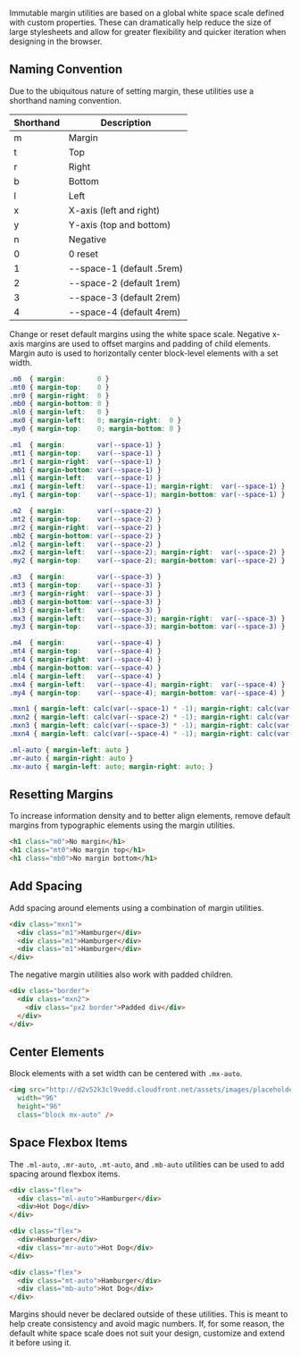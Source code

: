 
Immutable margin utilities are based on a global white space scale defined with custom properties.
These can dramatically help reduce the size of large stylesheets and allow for greater flexibility and quicker iteration when designing in the browser.

## Naming Convention

Due to the ubiquitous nature of setting margin,
these utilities use a shorthand naming convention.

<div class="overflow-scroll">
  <table class="mb2 table-flush table-light">
    <thead>
      <tr> <th>Shorthand</th> <th>Description</th> </tr>
    </thead>
    <tbody>
      <tr> <td>m</td> <td>Margin</td> </tr>
      <tr> <td>t</td> <td>Top</td> </tr>
      <tr> <td>r</td> <td>Right</td> </tr>
      <tr> <td>b</td> <td>Bottom</td> </tr>
      <tr> <td>l</td> <td>Left</td> </tr>
      <tr> <td>x</td> <td>X-axis (left and right)</td> </tr>
      <tr> <td>y</td> <td>Y-axis (top and bottom)</td> </tr>
      <tr> <td>n</td> <td>Negative</td> </tr>
      <tr> <td>0</td> <td>0 reset</td> </tr>
      <tr> <td>1</td> <td>--space-1 (default .5rem)</td> </tr>
      <tr> <td>2</td> <td>--space-2 (default 1rem)</td> </tr>
      <tr> <td>3</td> <td>--space-3 (default 2rem)</td> </tr>
      <tr> <td>4</td> <td>--space-4 (default 4rem)</td> </tr>
    </tbody>
  </table>
</div>

Change or reset default margins using the white space scale.
Negative x-axis margins are used to offset margins and padding of child elements.
Margin auto is used to horizontally center block-level elements with a set width.

```css
.m0  { margin:        0 }
.mt0 { margin-top:    0 }
.mr0 { margin-right:  0 }
.mb0 { margin-bottom: 0 }
.ml0 { margin-left:   0 }
.mx0 { margin-left:   0; margin-right:  0 }
.my0 { margin-top:    0; margin-bottom: 0 }

.m1  { margin:        var(--space-1) }
.mt1 { margin-top:    var(--space-1) }
.mr1 { margin-right:  var(--space-1) }
.mb1 { margin-bottom: var(--space-1) }
.ml1 { margin-left:   var(--space-1) }
.mx1 { margin-left:   var(--space-1); margin-right:  var(--space-1) }
.my1 { margin-top:    var(--space-1); margin-bottom: var(--space-1) }

.m2  { margin:        var(--space-2) }
.mt2 { margin-top:    var(--space-2) }
.mr2 { margin-right:  var(--space-2) }
.mb2 { margin-bottom: var(--space-2) }
.ml2 { margin-left:   var(--space-2) }
.mx2 { margin-left:   var(--space-2); margin-right:  var(--space-2) }
.my2 { margin-top:    var(--space-2); margin-bottom: var(--space-2) }

.m3  { margin:        var(--space-3) }
.mt3 { margin-top:    var(--space-3) }
.mr3 { margin-right:  var(--space-3) }
.mb3 { margin-bottom: var(--space-3) }
.ml3 { margin-left:   var(--space-3) }
.mx3 { margin-left:   var(--space-3); margin-right:  var(--space-3) }
.my3 { margin-top:    var(--space-3); margin-bottom: var(--space-3) }

.m4  { margin:        var(--space-4) }
.mt4 { margin-top:    var(--space-4) }
.mr4 { margin-right:  var(--space-4) }
.mb4 { margin-bottom: var(--space-4) }
.ml4 { margin-left:   var(--space-4) }
.mx4 { margin-left:   var(--space-4); margin-right:  var(--space-4) }
.my4 { margin-top:    var(--space-4); margin-bottom: var(--space-4) }

.mxn1 { margin-left: calc(var(--space-1) * -1); margin-right: calc(var(--space-1) * -1); }
.mxn2 { margin-left: calc(var(--space-2) * -1); margin-right: calc(var(--space-2) * -1); }
.mxn3 { margin-left: calc(var(--space-3) * -1); margin-right: calc(var(--space-3) * -1); }
.mxn4 { margin-left: calc(var(--space-4) * -1); margin-right: calc(var(--space-4) * -1); }

.ml-auto { margin-left: auto }
.mr-auto { margin-right: auto }
.mx-auto { margin-left: auto; margin-right: auto; }
```

## Resetting Margins

To increase information density and to better align elements, remove default margins from typographic elements
using the margin utilities.

```html
<h1 class="m0">No margin</h1>
<h1 class="mt0">No margin top</h1>
<h1 class="mb0">No margin bottom</h1>
```

## Add Spacing

Add spacing around elements using a combination of margin utilities.

```html
<div class="mxn1">
  <div class="m1">Hamburger</div>
  <div class="m1">Hamburger</div>
  <div class="m1">Hamburger</div>
</div>
```

The negative margin utilities also work with padded children.

```html
<div class="border">
  <div class="mxn2">
    <div class="px2 border">Padded div</div>
  </div>
</div>
```

## Center Elements

Block elements with a set width can be centered with `.mx-auto`.

```html
<img src="http://d2v52k3cl9vedd.cloudfront.net/assets/images/placeholder-square.svg"
  width="96"
  height="96"
  class="block mx-auto" />
```

## Space Flexbox Items

The `.ml-auto`, `.mr-auto`, `.mt-auto`, and `.mb-auto`  utilities can be used to add spacing around flexbox items.

```html
<div class="flex">
  <div class="ml-auto">Hamburger</div>
  <div>Hot Dog</div>
</div>

<div class="flex">
  <div>Hamburger</div>
  <div class="mr-auto">Hot Dog</div>
</div>

<div class="flex">
  <div class="mt-auto">Hamburger</div>
  <div class="mb-auto">Hot Dog</div>
</div>
```

<span class="red">Margins should never be declared outside of these utilities.</span>
This is meant to help create consistency and avoid magic numbers.
If, for some reason, the default white space scale does not suit your design,
customize and extend it before using it.
